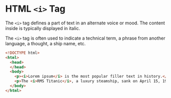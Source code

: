 # HTML `<i>` Tag

The `<i>` tag defines a part of text in an alternate voice or mood. The content inside is typically displayed in italic.

The `<i>` tag is often used to indicate a technical term, a phrase from another language, a thought, a ship name, etc.

```html
<!DOCTYPE html>
<html>
  <head>
  </head>
  <body>
    <p><i>Lorem ipsum</i> is the most popular filler text in history.</p>
    <p>The <i>RMS Titanic</i>, a luxury steamship, sank on April 15, 1912 after striking an iceberg.</p>
  </body>
</html>
```
